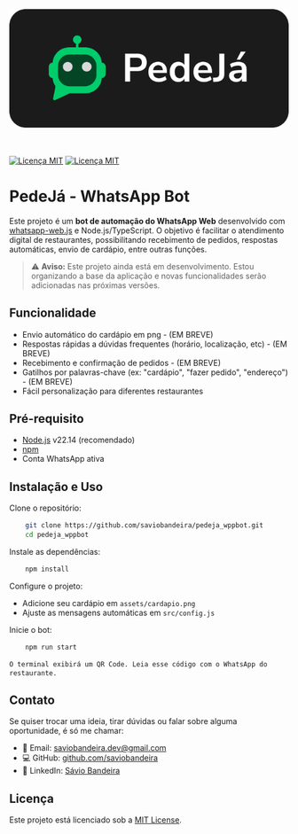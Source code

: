 
<div align="center"><img src="./assets/logo.png" alt="logo"/></div>
<br></br>

[![Licença MIT](https://img.shields.io/badge/Licença-MIT-green.svg)](LICENSE)
[![Licença MIT](https://img.shields.io/badge/Licença-MIT-green.svg)](LICENSE)

# PedeJá - WhatsApp Bot


Este projeto é um **bot de automação do WhatsApp Web** desenvolvido com [whatsapp-web.js](https://github.com/pedroslopez/whatsapp-web.js) e Node.js/TypeScript. O objetivo é facilitar o atendimento digital de restaurantes, possibilitando recebimento de pedidos, respostas automáticas, envio de cardápio, entre outras funções.


> ⚠️ **Aviso:** Este projeto ainda está em desenvolvimento. Estou organizando a base da aplicação e novas funcionalidades serão adicionadas nas próximas versões.


## Funcionalidade

- Envio automático do cardápio em png - (EM BREVE)
- Respostas rápidas a dúvidas frequentes (horário, localização, etc) - (EM BREVE)
- Recebimento e confirmação de pedidos - (EM BREVE)
- Gatilhos por palavras-chave (ex: "cardápio", "fazer pedido", "endereço") - (EM BREVE)
- Fácil personalização para diferentes restaurantes


## Pré-requisito

- [Node.js](https://nodejs.org/) v22.14 (recomendado)
- [npm](https://www.npmjs.com/)
- Conta WhatsApp ativa

## Instalação e Uso

Clone o repositório:

```bash
    git clone https://github.com/saviobandeira/pedeja_wppbot.git
    cd pedeja_wppbot
```

Instale as dependências:

```bash
    npm install
```

Configure o projeto:

   - Adicione seu cardápio em `assets/cardapio.png`
   - Ajuste as mensagens automáticas em `src/config.js`

Inicie o bot:

```bash
    npm run start
```
    O terminal exibirá um QR Code. Leia esse código com o WhatsApp do restaurante.

## Contato

Se quiser trocar uma ideia, tirar dúvidas ou falar sobre alguma oportunidade, é só me chamar:

- 📧 Email: saviobandeira.dev@gmail.com
- 💻 GitHub: [github.com/saviobandeira](https://github.com/saviobandeira/)  
- 🔗 LinkedIn: [Sávio Bandeira](https://www.linkedin.com/in/savio-bandeira-79760620b/)

## Licença

Este projeto está licenciado sob a [MIT License](LICENSE).